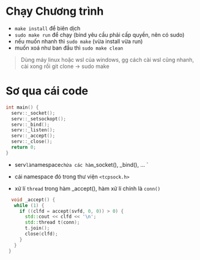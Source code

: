 # Chạy Chương trình
* `make install` để biên dịch
* `sudo make run` để chạy (bind yêu cầu phải cấp quyền, nên có sudo)
* nếu muốn nhanh thì `sudo make` (vừa install vừa run)
* muốn xoá như ban đầu thì `sudo make clean`

> Dùng máy linux hoặc wsl của windows, gg cách cài wsl cũng nhanh, cài xong rồi git clone -> sudo make
# Sơ qua cái code
```c++
int main() {
  serv::_socket();
  serv::_setsockopt();
  serv::_bind();
  serv::_listen();
  serv::_accept();
  serv::_close();
  return 0;
}
```
-  serv` là `namespace` chứa các hàm `_socket(), _bind(), ... `

- cái namespace đó trong thư viện `<tcpsock.h>` 
- xử lí `thread` trong hàm _accept(), hàm xử lí chính là `conn()`
 ```c++
   void _accept() {
    while (1) {
  	  if ((clfd = accept(svfd, 0, 0)) > 0) {
        std::cout << clfd << '\n';
        std::thread t(conn);
        t.join();
        close(clfd); 
      }
  	}
  }
  ```